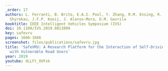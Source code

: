```yaml
---
_order: 17
authors: L. Ferranti, B. Brito, E.A.I. Pool, Y. Zhang, R.M. Ensing, R. Happee, B.
  Shyrokau, J.F.P. Kooij, J. Alonso-Mora, D.M. Gavrila
booktitle: IEEE Intelligent Vehicles Symposium (IVS)
doi: 10.1109/IVS.2019.8813899
key: safevru
pages: 1660-1666
screenshot: files/publications/safevru.jpg
title: 'SafeVRU: A Research Platform for the Interaction of Self-Driving Vehicles
  with Vulnerable Road Users'
year: 2019
youtube: dLLFt_OVFxk
---
```


